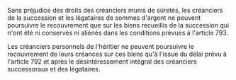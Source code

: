   
Sans préjudice des droits des créanciers munis de sûretés, les créanciers de la succession et les légataires de sommes d'argent ne peuvent poursuivre le recouvrement que sur les biens recueillis de la succession qui n'ont été ni conservés ni aliénés dans les conditions prévues à l'article 793.   

  
Les créanciers personnels de l'héritier ne peuvent poursuivre le recouvrement de leurs créances sur ces biens qu'à l'issue du délai prévu à l'article 792 et après le désintéressement intégral des créanciers successoraux et des légataires.  
